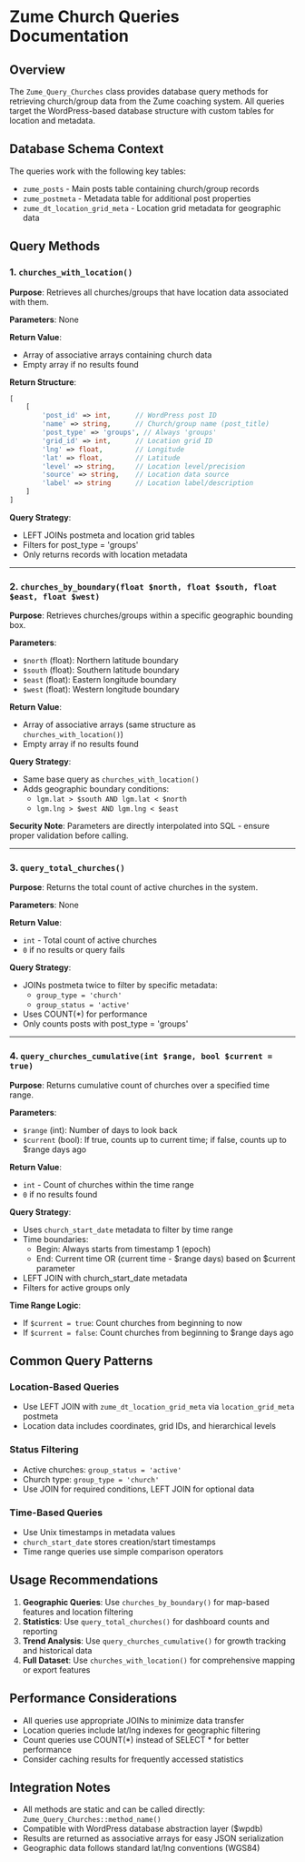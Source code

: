 # Zume Church Queries Documentation

## Overview
The `Zume_Query_Churches` class provides database query methods for retrieving church/group data from the Zume coaching system. All queries target the WordPress-based database structure with custom tables for location and metadata.

## Database Schema Context
The queries work with the following key tables:
- `zume_posts` - Main posts table containing church/group records
- `zume_postmeta` - Metadata table for additional post properties
- `zume_dt_location_grid_meta` - Location grid metadata for geographic data

## Query Methods

### 1. `churches_with_location()`
**Purpose**: Retrieves all churches/groups that have location data associated with them.

**Parameters**: None

**Return Value**: 
- Array of associative arrays containing church data
- Empty array if no results found

**Return Structure**:
```php
[
    [
        'post_id' => int,      // WordPress post ID
        'name' => string,      // Church/group name (post_title)
        'post_type' => 'groups', // Always 'groups'
        'grid_id' => int,      // Location grid ID
        'lng' => float,        // Longitude
        'lat' => float,        // Latitude
        'level' => string,     // Location level/precision
        'source' => string,    // Location data source
        'label' => string      // Location label/description
    ]
]
```

**Query Strategy**: 
- LEFT JOINs postmeta and location grid tables
- Filters for post_type = 'groups'
- Only returns records with location metadata

---

### 2. `churches_by_boundary(float $north, float $south, float $east, float $west)`
**Purpose**: Retrieves churches/groups within a specific geographic bounding box.

**Parameters**:
- `$north` (float): Northern latitude boundary
- `$south` (float): Southern latitude boundary  
- `$east` (float): Eastern longitude boundary
- `$west` (float): Western longitude boundary

**Return Value**: 
- Array of associative arrays (same structure as `churches_with_location()`)
- Empty array if no results found

**Query Strategy**:
- Same base query as `churches_with_location()`
- Adds geographic boundary conditions:
  - `lgm.lat > $south AND lgm.lat < $north`
  - `lgm.lng > $west AND lgm.lng < $east`

**Security Note**: Parameters are directly interpolated into SQL - ensure proper validation before calling.

---

### 3. `query_total_churches()`
**Purpose**: Returns the total count of active churches in the system.

**Parameters**: None

**Return Value**: 
- `int` - Total count of active churches
- `0` if no results or query fails

**Query Strategy**:
- JOINs postmeta twice to filter by specific metadata:
  - `group_type = 'church'`
  - `group_status = 'active'`
- Uses COUNT(*) for performance
- Only counts posts with post_type = 'groups'

---

### 4. `query_churches_cumulative(int $range, bool $current = true)`
**Purpose**: Returns cumulative count of churches over a specified time range.

**Parameters**:
- `$range` (int): Number of days to look back
- `$current` (bool): If true, counts up to current time; if false, counts up to $range days ago

**Return Value**:
- `int` - Count of churches within the time range
- `0` if no results found

**Query Strategy**:
- Uses `church_start_date` metadata to filter by time range
- Time boundaries:
  - Begin: Always starts from timestamp 1 (epoch)
  - End: Current time OR (current time - $range days) based on $current parameter
- LEFT JOIN with church_start_date metadata
- Filters for active groups only

**Time Range Logic**:
- If `$current = true`: Count churches from beginning to now
- If `$current = false`: Count churches from beginning to $range days ago

## Common Query Patterns

### Location-Based Queries
- Use LEFT JOIN with `zume_dt_location_grid_meta` via `location_grid_meta` postmeta
- Location data includes coordinates, grid IDs, and hierarchical levels

### Status Filtering
- Active churches: `group_status = 'active'`
- Church type: `group_type = 'church'`
- Use JOIN for required conditions, LEFT JOIN for optional data

### Time-Based Queries
- Use Unix timestamps in metadata values
- `church_start_date` stores creation/start timestamps
- Time range queries use simple comparison operators

## Usage Recommendations

1. **Geographic Queries**: Use `churches_by_boundary()` for map-based features and location filtering
2. **Statistics**: Use `query_total_churches()` for dashboard counts and reporting
3. **Trend Analysis**: Use `query_churches_cumulative()` for growth tracking and historical data
4. **Full Dataset**: Use `churches_with_location()` for comprehensive mapping or export features

## Performance Considerations

- All queries use appropriate JOINs to minimize data transfer
- Location queries include lat/lng indexes for geographic filtering
- Count queries use COUNT(*) instead of SELECT * for better performance
- Consider caching results for frequently accessed statistics

## Integration Notes

- All methods are static and can be called directly: `Zume_Query_Churches::method_name()`
- Compatible with WordPress database abstraction layer ($wpdb)
- Results are returned as associative arrays for easy JSON serialization
- Geographic data follows standard lat/lng conventions (WGS84)
